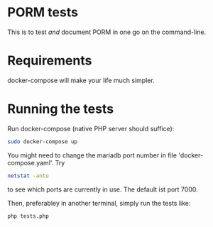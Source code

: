 PORM tests
==========

This is to test *and* document PORM in one go on the command-line.

# Requirements

docker-compose will make your life much simpler.

# Running the tests

Run docker-compose (native PHP server should suffice):

~~~sh
sudo docker-compose up
~~~

You might need to change the mariadb port number in file
'docker-compose.yaml'.  Try

~~~sh
netstat -antu
~~~

to see which ports are currently in use.  The default ist port
7000.

Then, preferabley in another terminal, simply run the tests like:

~~~sh
php tests.php
~~~
